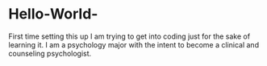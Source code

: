 # Hello-World-
First time setting this up
I am trying to get into coding just for the sake of learning it. I am a psychology major with the intent to become a clinical and counseling psychologist. 
